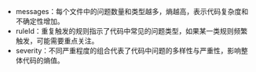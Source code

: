 - messages：每个文件中的问题数量和类型越多，熵越高，表示代码复杂度和不确定性增加。
- ruleId：重复触发的规则指示了代码中常见的问题类型，如果某一类规则频繁触发，可能需要重点关注。
- severity：不同严重程度的组合代表了代码中问题的多样性与严重性，影响整体代码的熵值。
